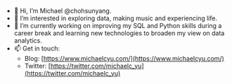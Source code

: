 - 👋 Hi, I’m Michael @chohsunyang.
- 👀 I’m interested in exploring data, making music and experiencing life.
- 🌱 I’m currently working on improving my SQL and Python skills during a career break and learning new technologies to broaden my view on data analytics.
- 📫 Get in touch:
    - Blog: [https://www.michaelcyu.com/](https://www.michaelcyu.com/)
    - Twitter: [https://twitter.com/michaelc_yu](https://twitter.com/michaelc_yu)

<!---
chohsunyang/chohsunyang is a ✨ special ✨ repository because its `README.md` (this file) appears on your GitHub profile.
You can click the Preview link to take a look at your changes.
--->

